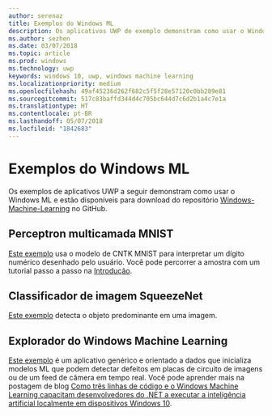 ```yaml
---
author: serenaz
title: Exemplos do Windows ML
description: Os aplicativos UWP de exemplo demonstram como usar o Windows ML.
ms.author: sezhen
ms.date: 03/07/2018
ms.topic: article
ms.prod: windows
ms.technology: uwp
keywords: windows 10, uwp, windows machine learning
ms.localizationpriority: medium
ms.openlocfilehash: 49af45236d262f682c5f5f28e57120c0bb209e81
ms.sourcegitcommit: 517c83baffd344d4c705bc644d7c6d2b1a4c7e1a
ms.translationtype: HT
ms.contentlocale: pt-BR
ms.lasthandoff: 05/07/2018
ms.locfileid: "1842683"
---
```

# <a name="windows-ml-samples"></a>Exemplos do Windows ML

Os exemplos de aplicativos UWP a seguir demonstram como usar o Windows ML e estão disponíveis para download do repositório [Windows-Machine-Learning](https://github.com/Microsoft/Windows-Machine-Learning) no GitHub.

## <a name="mnist-multilayer-perceptron"></a>Perceptron multicamada MNIST

[Este exemplo](https://github.com/Microsoft/Windows-Machine-Learning/tree/master/Samples/UWP/MNIST) usa o modelo de CNTK MNIST para interpretar um dígito numérico desenhado pelo usuário. Você pode percorrer a amostra com um tutorial passo a passo na [Introdução](get-started.md).

## <a name="squeezenet-image-classifier"></a>Classificador de imagem SqueezeNet

[Este exemplo](https://github.com/Microsoft/Windows-Machine-Learning/tree/master/Samples/UWP/SqueezeNetObjectDetection) detecta o objeto predominante em uma imagem.

## <a name="windows-machine-learning-explorer"></a>Explorador do Windows Machine Learning

[Este exemplo](https://github.com/Microsoft/Windows-Machine-Learning/tree/master/Samples/UWP/WinMLExplorer) é um aplicativo genérico e orientado a dados que inicializa modelos ML que podem detectar defeitos em placas de circuito de imagens ou de um feed de câmera em tempo real. Você pode aprender mais na postagem de blog [Como três linhas de código e o Windows Machine Learning capacitam desenvolvedores do .NET a executar a inteligência artificial localmente em dispositivos Windows 10](https://aka.ms/winmlfordevsblog).